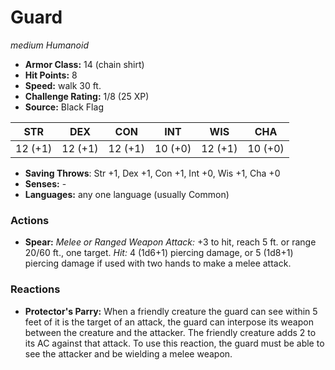 # Guard

*medium* *Humanoid*

- **Armor Class:** 14 (chain shirt)
- **Hit Points:** 8 
- **Speed:** walk 30 ft.
- **Challenge Rating:** 1/8 (25 XP)
- **Source:** Black Flag

| STR | DEX | CON | INT | WIS | CHA |
| --- | --- | --- | --- | --- | --- |
| 12 (+1) | 12 (+1) | 12 (+1) | 10 (+0) | 12 (+1) | 10 (+0) |

- **Saving Throws**: Str +1, Dex +1, Con +1, Int +0, Wis +1, Cha +0
- **Senses:** -
- **Languages:** any one language (usually Common)

### Actions

- **Spear:** _Melee or Ranged Weapon Attack:_ +3 to hit, reach 5 ft. or range 20/60 ft., one target. _Hit:_ 4 (1d6+1) piercing damage, or 5 (1d8+1) piercing damage if used with two hands to make a melee attack.

### Reactions

- **Protector's Parry:** When a friendly creature the guard can see within 5 feet of it is the target of an attack, the guard can interpose its weapon between the creature and the attacker. The friendly creature adds 2 to its AC against that attack. To use this reaction, the guard must be able to see the attacker and be wielding a melee weapon.
